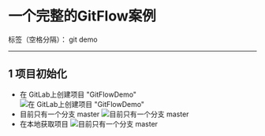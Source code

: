 # 一个完整的GitFlow案例

标签（空格分隔）： git demo

---
## 1 项目初始化

 - 在 GitLab上创建项目 "GitFlowDemo"
 ![在 GitLab上创建项目 "GitFlowDemo"][1]
 - 目前只有一个分支 master
 ![目前只有一个分支 master][3]
 - 在本地获取项目
 ![目前只有一个分支 master][2]


  [1]: http://o97p8x5mf.bkt.clouddn.com/01%20gitlab%E5%88%9B%E5%BB%BA%E9%A1%B9%E7%9B%AE.png
  [2]: http://o97p8x5mf.bkt.clouddn.com/01.02%20gitbash%20master%20branch.png
  [3]: http://o97p8x5mf.bkt.clouddn.com/01.01%20gitlab%E5%88%9B%E5%BB%BA%E9%A1%B9%E7%9B%AE%20%E5%8F%AA%E6%9C%89%E4%B8%80%E4%B8%AA%E5%88%86%E6%94%AF.png
